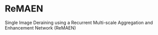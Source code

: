 # ReMAEN
Single Image Deraining using a Recurrent Multi-scale Aggregation and Enhancement Network (ReMAEN)
